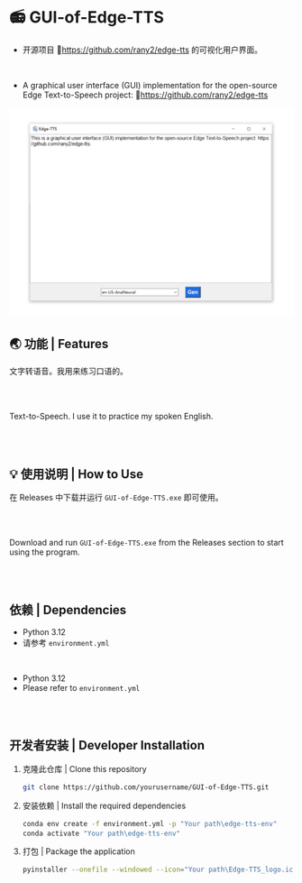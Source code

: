 # :radio: GUI-of-Edge-TTS
- 开源项目 :link:https://github.com/rany2/edge-tts 的可视化用户界面。

<br>

- A graphical user interface (GUI) implementation for the open-source Edge Text-to-Speech project: :link:https://github.com/rany2/edge-tts 

<div align="center">

![GUI-of-Edge-TTS 概览](https://raw.githubusercontent.com/Neus117/GUI-of-Edge-TTS/main/images/GUI-of-Edge-TTS_preview.png)

</div>

## :earth_asia: 功能 | Features
文字转语音。我用来练习口语的。

<br><br>

Text-to-Speech. I use it to practice my spoken English.

<br><br>

## :bulb: 使用说明 | How to Use
在 Releases 中下载并运行 `GUI-of-Edge-TTS.exe` 即可使用。

<br><br>

Download and run `GUI-of-Edge-TTS.exe` from the Releases section to start using the program.

<br><br>

## 依赖 | Dependencies
- Python 3.12
- 请参考 `environment.yml`

<br>

- Python 3.12
- Please refer to `environment.yml`

<br><br>

## 开发者安装 | Developer Installation
1. 克隆此仓库 | Clone this repository
   ```bash
   git clone https://github.com/yourusername/GUI-of-Edge-TTS.git
2. 安装依赖 | Install the required dependencies
   ```bash
   conda env create -f environment.yml -p "Your path\edge-tts-env"
   conda activate "Your path\edge-tts-env"
3. 打包 | Package the application
   ```bash
   pyinstaller --onefile --windowed --icon="Your path\Edge-TTS_logo.ico" --add-data="Edge-TTS_logo.ico;." --version-file="Your path\version.txt" "Your path\GUI-of-Edge-TTS.py"
